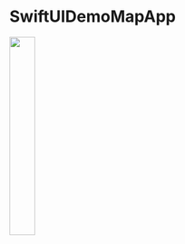 # SwiftUIDemoMapApp

<img src="https://github.com/Joule87/Media/blob/master/SwiftUIDemoMapApp/SwiftUIDemoMapApp.gif" width=30% height=30%>
